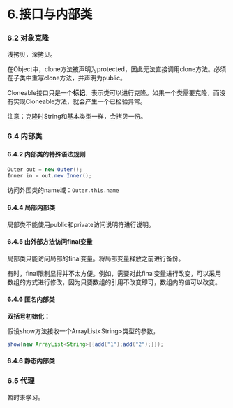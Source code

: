 # 6.接口与内部类

### 6.2 对象克隆

浅拷贝，深拷贝。

在Object中，clone方法被声明为protected，因此无法直接调用clone方法。必须在子类中重写clone方法，并声明为public。

Cloneable接口只是一个**标记**，表示类可以进行克隆。如果一个类需要克隆，而没有实现Cloneable方法，就会产生一个已检验异常。

注意：克隆时String和基本类型一样，会拷贝一份。

### 6.4 内部类

#### 6.4.2 内部类的特殊语法规则

```java
Outer out = new Outer();
Inner in = out.new Inner();
```

访问外围类的name域：`Outer.this.name`

#### 6.4.4 局部内部类

局部类不能使用public和private访问说明符进行说明。

#### 6.4.5 由外部方法访问final变量

局部类只能访问局部的final变量。将局部变量释放之前进行备份。

有时，final限制显得并不太方便。例如，需要对此final变量进行改变，可以采用数组的方式进行修改，因为只要数组的引用不改变即可，数组内的值可以改变。

#### 6.4.6 匿名内部类

**双括号初始化：**

假设show方法接收一个ArrayList\<String>类型的参数，

```java
show(new ArrayList<String>{{add("1");add("2");}});
```

#### 6.4.6 静态内部类

### 6.5 代理

暂时未学习。